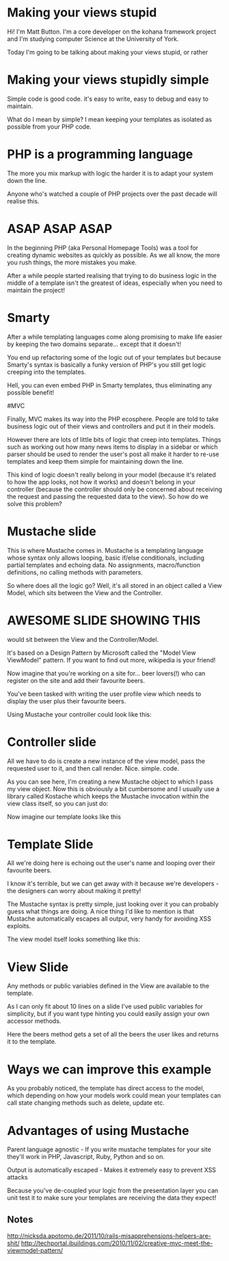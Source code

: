 # Making your views stupid

Hi! I'm Matt Button. I'm a core developer on the kohana framework project and
I'm studying computer Science at the University of York.

Today I'm going to be talking about making your views stupid, or rather

# Making your views stupidly simple

Simple code is good code.  it's easy to write, easy to debug and easy to maintain.

What do I mean by simple? I mean keeping your templates as isolated as possible from 
your PHP code.

# PHP is a programming language

The more you mix markup with logic the harder it is to adapt your system down the line.

Anyone who's watched a couple of PHP projects over the past decade will realise this.

# ASAP ASAP ASAP

In the beginning PHP (aka Personal Homepage Tools) was a tool for creating dynamic websites
as quickly as possible. As we all know, the more you rush things, the more mistakes you make.

After a while people started realising that trying to do business logic in the middle
of a template isn't the greatest of ideas, especially when you need to maintain the project!

# Smarty

After a while templating languages come along promising to make life easier by keeping the
two domains separate... except that it doesn't!

You end up refactoring some of the logic out of your templates but because Smarty's syntax
is basically a funky version of PHP's you still get logic creeping into the templates.

Hell, you can even embed PHP in Smarty templates, thus eliminating any possible benefit!

#MVC

Finally, MVC makes its way into the PHP ecosphere. People are told to take business
logic out of their views and controllers and put it in their models.

However there are lots of little bits of logic that creep into templates. Things
such as working out how many news items to display in a sidebar or which parser
should be used to render the user's post all make it harder to re-use templates and
keep them simple for maintaining down the line.

This kind of logic doesn't really belong in your model (because it's related to
how the app looks, not how it works) and doesn't belong in your controller (because
the controller should only be concerned about receiving the request and passing
the requested data to the view). So how do we solve this problem?

# Mustache slide

This is where Mustache comes in. Mustache is a templating language whose syntax only
allows looping, basic if/else conditionals, including partial templates and echoing
data. No assignments, macro/function definitions, no calling methods with parameters.

So where does all the logic go? Well, it's all stored in an object called a View Model,
which sits between the View and the Controller.

# AWESOME SLIDE SHOWING THIS

would sit between the View and the Controller/Model.

It's based on a Design Pattern by Microsoft called the "Model View ViewModel" pattern.
If you want to find out more, wikipedia is your friend!

Now imagine that you're working on a site for... beer lovers(!) who can register
on the site and add their favourite beers.

You've been tasked with writing the user profile view which needs to display
the user plus their favourite beers.

Using Mustache your controller could look like this:

# Controller slide

All we have to do is create a new instance of the view model, pass the requested
user to it, and then call render. Nice. simple. code.

As you can see here, I'm creating a new Mustache object to which I pass my view object.
Now this is obviously a bit cumbersome and I usually use a library called Kostache
which keeps the Mustache invocation within the view class itself, so you can just do:

Now imagine our template looks like this

# Template Slide

All we're doing here is echoing out the user's name and looping over their favourite beers.

I know it's terrible, but we can get away with it because we're developers - 
the designers can worry about making it pretty!

The Mustache syntax is pretty simple, just looking over it you can probably guess
what things are doing. A nice thing I'd like to mention is that Mustache
automatically escapes all output, very handy for avoiding XSS exploits.

The view model itself looks something like this:

# View Slide

Any methods or public variables defined in the View are available to the template.

As I can only fit about 10 lines on a slide I've used public variables for 
simplicity, but if you want type hinting you could easily assign your own
accessor methods.

Here the beers method gets a set of all the beers the user likes and returns it
to the template.

# Ways we can improve this example

As you probably noticed, the template has direct access to the model, which depending on
how your models work could mean your templates can call state changing methods such as delete,
update etc.


# Advantages of using Mustache

Parent language agnostic - If you write mustache templates for your site they'll
work in PHP, Javascript, Ruby, Python and so on.

Output is automatically escaped - Makes it extremely easy to prevent XSS attacks

Because you've de-coupled your logic from the presentation layer you can unit test
it to make sure your templates are receiving the data they expect!

## Notes

http://nicksda.apotomo.de/2011/10/rails-misapprehensions-helpers-are-shit/
http://techportal.ibuildings.com/2010/11/02/creative-mvc-meet-the-viewmodel-pattern/
